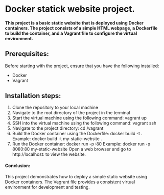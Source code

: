 <h1>Docker statick website project.</h1>

<h4>
This project is a basic static website that is deployed using Docker containers. The project consists of a simple HTML webpage, a Dockerfile to build the container, and a Vagrant file to configure the virtual environment.
</h4>
<h2>Prerequisites:</h2>
<p>
Before starting with the project, ensure that you have the following installed:
</p>
<ul>
   <li>Docker</li>
   <li>Vagrant</li>
 </ul>
<h2>
Installation steps:
</h2>
<ol>
<li>Clone the repository to your local machine</li>
<li>Navigate to the root directory of the project in the terminal</li>
<li>Start the virtual machine using the following command:
vagrant up</li>
<li>SSH into the virtual machine using the following command:
vagrant ssh
</li>
<li>Navigate to the project directory:
cd /vagrant
</li>
<li>Build the Docker container using the Dockerfile:
docker build -t <image-name> .
Example: docker build -t my-static-website .
</li>
<li>Run the Docker container:
docker run -p <host-port>:80 <image-name>
Example: docker run -p 8080:80 my-static-website
Open a web browser and go to http://localhost:<host-port> to view the website.
</li>
</ol>
<h4>Conclusion:</h4>
<p>This project demonstrates how to deploy a simple static website using Docker containers. The Vagrant file provides a consistent virtual environment for development and testing.</p>
         






          
